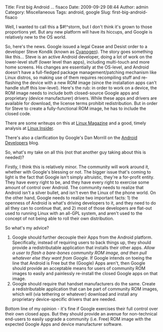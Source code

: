 Title: First big Android ... fisaco
Date: 2009-09-29 08:44
Author: admin
Category: Miscellaneous
Tags: android, google
Slug: first-big-android-fisaco

Well, I wanted to call this a $\#!\^storm, but I don't think it's grown
to those proportions yet. But any new platform will have its hiccups,
and Google is relatively new to the OS world.

So, here's the news. Google issued a legal Cease and Desist order to a
developer Steve Kondik (known as [Cyanogen][]). The story goes something
like this... Steve is an active Android developer, doing a lot of work
on the lower-level stuff (lower level than apps), including multi-touch
and more home screens. His changes are essentially at the OS-level, and
Android doesn't have a full-fledged package management/patching
mechanism like Linux distros, so making use of them requires recompiling
stuff and re-flashing the device with a new ROM image (since the
installation apps can't handle stuff this low-level). Here's the rub: in
order to work on a device, the ROM image needs to include both
closed-source Google apps and proprietary (device manufacturer) drivers.
While these apps and drivers are available for download, the license
terms prohibit redistribution. But in order for Steve to create a
fully-functional ROM image, he has to include the closed code.

There are some writeups on this at [Linux Magazine][] and a good, timely
analysis at [Linux Insider][].

There's also a clarification by Google's Dan Morrill on the [Android
Developers][] blog.

So, what's my take on all this (not that another guy taking about this
is needed)?

Firstly, I think this is relatively minor. The community will work
around it, whether with Google's blessing or not. The bigger issue
that's coming to light is the fact that Google isn't simply altruistic,
they're a for-profit entity. They have every right to be, and they have
every right to exercise some amount of control over Android. The
community needs to realize that Android isn't a silver bullet, and isn't
even the Linux of the phone world. On the other hand, Google needs to
realize two important facts: 1) the openness of Android is what's
driving developers to it, and they need to do all they can to continue
that, and 2) most of those developers are flat-out used to running Linux
with an all-GPL system, and aren't used to the concept of not being able
to roll their own distribution.

So what's my advice?

1.  Google should further decouple their Apps from the Android platform.
    Specifically, instead of requiring users to back things up, they
    should provide a redistributable application that installs their
    other apps. *Allow a user to flash a bare-bones community ROM image,
    and then pull whatever else they want from Google.* If Google
    intends on toeing the line that Android is Free but the (Google)
    Apps aren't, then Google should provide an acceptable means for
    users of community ROM images to easily and painlessly re-install
    the closed Google apps on that image.
2.  Google should require that handset manufacturers do the same. Create
    a redistributable application that can be part of community ROM
    images, which will (via tethering or whatever) download and install
    any proprietary device-specific drivers that are needed.

Bottom line of my opinion - it's fine if Google exercises their full
control over their own closed apps. But they should provide an avenue
for non-technical end-users to easily upgrade a community (i.e. Free)
ROM image with the expected Google Apps and device manufacturer
software.

  [Cyanogen]: http://twitter.com/cyanogen
  [Linux Magazine]: http://www.linux-mag.com/cache/7544/1.html
  [Linux Insider]: http://www.linuxinsider.com/rsstory/68237.html?wlc=1254230361
  [Android Developers]: http://android-developers.blogspot.com/2009/09/note-on-google-apps-for-android.html

